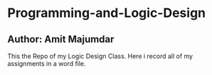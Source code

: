 # Programming-and-Logic-Design
## Author: Amit Majumdar
This the Repo of my Logic Design Class. Here i record all of my assignments in a word file.
